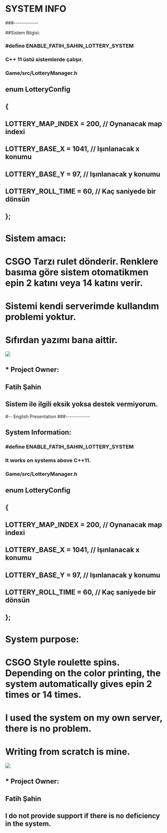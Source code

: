 # SYSTEM INFO
###------------

##Sistem Bilgisi:

### #define ENABLE_FATIH_SAHIN_LOTTERY_SYSTEM

### C++ 11 üstü sistemlerde çalışır.

### Game/src/LotteryManager.h

##	enum LotteryConfig
##		{
##			LOTTERY_MAP_INDEX	= 200, // Oynanacak map indexi
##			LOTTERY_BASE_X	= 1041, // Işınlanacak x konumu
##			LOTTERY_BASE_Y	= 97, // Işınlanacak y konumu
##			LOTTERY_ROLL_TIME	= 60, // Kaç saniyede bir dönsün
##		};

# Sistem amacı: 
# CSGO Tarzı rulet dönderir. Renklere basıma göre sistem otomatikmen epin 2 katını veya 14 katını verir.
# Sistemi kendi serverimde kullandım problemi yoktur.
# Sıfırdan yazımı bana aittir.

<img src="https://metin2.life/dist/img/Tanitim/metin2life-kumarbaz-modu.jpg"/>

## * Project Owner:
##   Fatih Şahin
##   Sistem ile ilgili eksik yoksa destek vermiyorum.

#-- English Presentation
###------------
## System Information:

### #define ENABLE_FATIH_SAHIN_LOTTERY_SYSTEM

### It works on systems above C++11.

### Game/src/LotteryManager.h

##	enum LotteryConfig
##		{
##			LOTTERY_MAP_INDEX	= 200, // Oynanacak map indexi
##			LOTTERY_BASE_X	= 1041, // Işınlanacak x konumu
##			LOTTERY_BASE_Y	= 97, // Işınlanacak y konumu
##			LOTTERY_ROLL_TIME	= 60, // Kaç saniyede bir dönsün
##		};

# System purpose:
# CSGO Style roulette spins. Depending on the color printing, the system automatically gives epin 2 times or 14 times.
# I used the system on my own server, there is no problem.
# Writing from scratch is mine.

<img src="https://metin2.life/dist/img/Tanitim/metin2life-kumarbaz-modu.jpg"/>

## * Project Owner:
##   Fatih Şahin
##   I do not provide support if there is no deficiency in the system.

